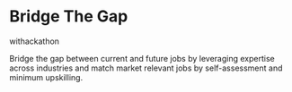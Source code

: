 # Bridge The Gap
withackathon

Bridge the gap between current and future jobs by leveraging expertise across industries and match market relevant jobs by self-assessment and minimum upskilling.
